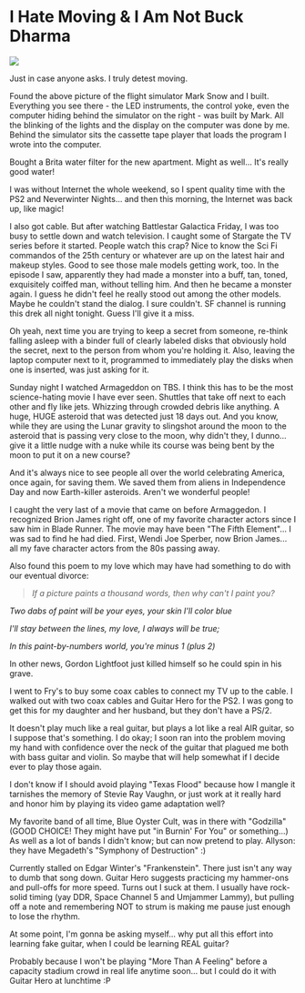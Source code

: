 # I Hate Moving &amp; I Am Not Buck Dharma

![](http://westkarana.com/images/simulator.jpg)

Just in case anyone asks. I truly detest moving.

Found the above picture of the flight simulator Mark Snow and I built. Everything you see there - the LED instruments, the control yoke, even the computer hiding behind the simulator on the right - was built by Mark. All the blinking of the lights and the display on the computer was done by me. Behind the simulator sits the cassette tape player that loads the program I wrote into the computer.

Bought a Brita water filter for the new apartment. Might as well... It's really good water!

I was without Internet the whole weekend, so I spent quality time with the PS2 and Neverwinter Nights... and then this morning, the Internet was back up, like magic!

I also got cable. But after watching Battlestar Galactica Friday, I was too busy to settle down and watch television. I caught some of Stargate the TV series before it started. People watch this crap? Nice to know the Sci Fi commandos of the 25th century or whatever are up on the latest hair and makeup styles. Good to see those male models getting work, too. In the episode I saw, apparently they had made a monster into a buff, tan, toned, exquisitely coiffed man, without telling him. And then he became a monster again. I guess he didn't feel he really stood out among the other models. Maybe he couldn't stand the dialog. I sure couldn't. SF channel is running this drek all night tonight. Guess I'll give it a miss.

Oh yeah, next time you are trying to keep a secret from someone, re-think falling asleep with a binder full of clearly labeled disks that obviously hold the secret, next to the person from whom you're holding it. Also, leaving the laptop computer next to it, programmed to immediately play the disks when one is inserted, was just asking for it.

Sunday night I watched Armageddon on TBS. I think this has to be the most science-hating movie I have ever seen. Shuttles that take off next to each other and fly like jets. Whizzing through crowded debris like anything. A huge, HUGE asteroid that was detected just 18 days out. And you know, while they are using the Lunar gravity to slingshot around the moon to the asteroid that is passing very close to the moon, why didn't they, I dunno... give it a little nudge with a nuke while its course was being bent by the moon to put it on a new course?

And it's always nice to see people all over the world celebrating America, once again, for saving them. We saved them from aliens in Independence Day and now Earth-killer asteroids. Aren't we wonderful people!

I caught the very last of a movie that came on before Armaggedon. I recognized Brion James right off, one of my favorite character actors since I saw him in Blade Runner. The movie may have been "The Fifth Element"... I was sad to find he had died. First, Wendi Joe Sperber, now Brion James... all my fave character actors from the 80s passing away.

Also found this poem to my love which may have had something to do with our eventual divorce:

> *If a picture paints a thousand words, then why can't I paint you?*

*Two dabs of paint will be your eyes, your skin I'll color blue*

*I'll stay between the lines, my love, I always will be true;*

*In this paint-by-numbers world, you're minus 1 (plus 2)*


In other news, Gordon Lightfoot just killed himself so he could spin in his grave.

I went to Fry's to buy some coax cables to connect my TV up to the cable. I walked out with two coax cables and Guitar Hero for the PS2. I was gong to get this for my daughter and her husband, but they don't have a PS/2.

It doesn't play much like a real guitar, but plays a lot like a real AIR guitar, so I suppose that's something. I do okay; I soon ran into the problem moving my hand with confidence over the neck of the guitar that plagued me both with bass guitar and violin. So maybe that will help somewhat if I decide ever to play those again.

I don't know if I should avoid playing "Texas Flood" because how I mangle it tarnishes the memory of Stevie Ray Vaughn, or just work at it really hard and honor him by playing its video game adaptation well?

My favorite band of all time, Blue Oyster Cult, was in there with "Godzilla" (GOOD CHOICE! They might have put "in Burnin' For You" or something...) As well as a lot of bands I didn't know; but can now pretend to play. Allyson: they have Megadeth's "Symphony of Destruction" :)

Currently stalled on Edgar Winter's "Frankenstein". There just isn't any way to dumb that song down. Guitar Hero suggests practicing my hammer-ons and pull-offs for more speed. Turns out I suck at them. I usually have rock-solid timing (yay DDR, Space Channel 5 and Umjammer Lammy), but pulling off a note and remembering NOT to strum is making me pause just enough to lose the rhythm.

At some point, I'm gonna be asking myself... why put all this effort into learning fake guitar, when I could be learning REAL guitar?

Probably because I won't be playing "More Than A Feeling" before a capacity stadium crowd in real life anytime soon... but I could do it with Guitar Hero at lunchtime :P
